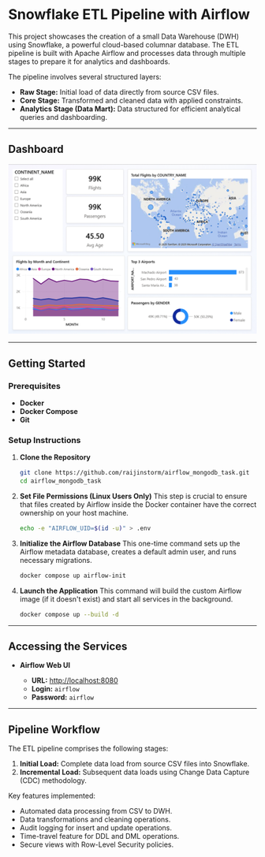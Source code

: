 # Snowflake ETL Pipeline with Airflow

This project showcases the creation of a small Data Warehouse (DWH) using Snowflake, a powerful cloud-based columnar database. The ETL pipeline is built with Apache Airflow and processes data through multiple stages to prepare it for analytics and dashboards.

The pipeline involves several structured layers:

* **Raw Stage:** Initial load of data directly from source CSV files.
* **Core Stage:** Transformed and cleaned data with applied constraints.
* **Analytics Stage (Data Mart):** Data structured for efficient analytical queries and dashboarding.

-----
## Dashboard

![](dashboard.png)

-----


## Getting Started

### Prerequisites

  * **Docker**
  * **Docker Compose**
  * **Git**

### Setup Instructions

1.  **Clone the Repository**

    ```bash
    git clone https://github.com/raijinstorm/airflow_mongodb_task.git
    cd airflow_mongodb_task
    ```

2.  **Set File Permissions (Linux Users Only)**
    This step is crucial to ensure that files created by Airflow inside the Docker container have the correct ownership on your host machine.

    ```bash
    echo -e "AIRFLOW_UID=$(id -u)" > .env
    ```

3.  **Initialize the Airflow Database**
    This one-time command sets up the Airflow metadata database, creates a default admin user, and runs necessary migrations.

    ```bash
    docker compose up airflow-init
    ```

4.  **Launch the Application**
    This command will build the custom Airflow image (if it doesn't exist) and start all services in the background.

    ```bash
    docker compose up --build -d
    ```

-----

## Accessing the Services

  * **Airflow Web UI**

      * **URL:** [http://localhost:8080](https://www.google.com/search?q=http://localhost:8080)
      * **Login:** `airflow`
      * **Password:** `airflow`

-----

## Pipeline Workflow

The ETL pipeline comprises the following stages:

1. **Initial Load:** Complete data load from source CSV files into Snowflake.
2. **Incremental Load:** Subsequent data loads using Change Data Capture (CDC) methodology.

Key features implemented:

* Automated data processing from CSV to DWH.
* Data transformations and cleaning operations.
* Audit logging for insert and update operations.
* Time-travel feature for DDL and DML operations.
* Secure views with Row-Level Security policies.







